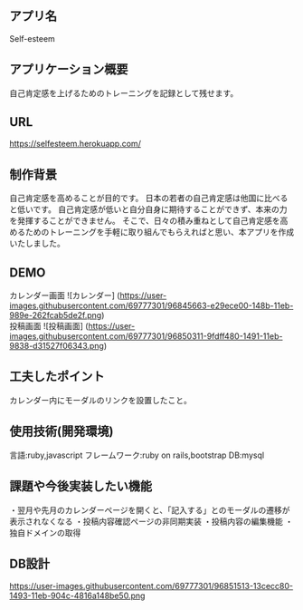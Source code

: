 ## アプリ名
Self-esteem

## アプリケーション概要
自己肯定感を上げるためのトレーニングを記録として残せます。

## URL
https://selfesteem.herokuapp.com/

## 制作背景
自己肯定感を高めることが目的です。
日本の若者の自己肯定感は他国に比べると低いです。
自己肯定感が低いと自分自身に期待することができず、本来の力を発揮することができません。
そこで、日々の積み重ねとして自己肯定感を高めるためのトレーニングを手軽に取り組んでもらえればと思い、本アプリを作成いたしました。

## DEMO
カレンダー画面
![カレンダー]
(https://user-images.githubusercontent.com/69777301/96845663-e29ece00-148b-11eb-989e-262fcab5de2f.png)
<br>
投稿画面
![投稿画面]
(https://user-images.githubusercontent.com/69777301/96850311-9fdff480-1491-11eb-9838-d31527f06343.png)

## 工夫したポイント
カレンダー内にモーダルのリンクを設置したこと。

## 使用技術(開発環境)
言語:ruby,javascript
フレームワーク:ruby on rails,bootstrap
DB:mysql

## 課題や今後実装したい機能
・翌月や先月のカレンダーページを開くと、「記入する」とのモーダルの遷移が表示されなくなる
・投稿内容確認ページの非同期実装
・投稿内容の編集機能
・独自ドメインの取得

## DB設計
https://user-images.githubusercontent.com/69777301/96851513-13cecc80-1493-11eb-904c-4816a148be50.png